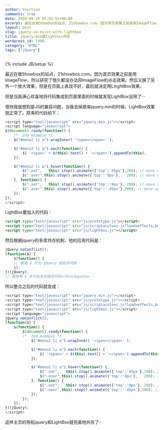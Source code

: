 ```yaml
---
author: Yourtion
comments: true
date: 2010-08-26 05:02:51+00:00
excerpt: 最近在做Showbox的站点，21showbox.com。因为首页效果之前是用ImageFlow，所以研究了很久都没办法将ImageFlow的点击效果。然后又换了另外一个放大效果，但是在页面上表现不好，最后就决定用LihghtBox效果。但是当我满心欢喜地将代码集成到页面里面的时候就发现LightBox没用了···很快我就想到是JS的兼容问题，当我去掉原来jquery.min的时候，LightBox效果就正常了。原来的代码如下：
layout: post
slug: jquery-co-exist-with-lightbox
title: jquery.min跟lightbox共存
wordpress_id: 1498
category: "HTML"
tags: ["jQuery"]
---
```

{% include JB/setup %}

最近在做Showbox的站点，21showbox.com。因为首页效果之前是用ImageFlow，所以研究了很久都没办法将ImageFlow的点击效果。然后又换了另外一个放大效果，但是在页面上表现不好，最后就决定用LihghtBox效果。

但是当我满心欢喜地将代码集成到页面里面的时候就发现LightBox没用了···

很快我就想到是JS的兼容问题，当我去掉原来jquery.min的时候，LightBox效果就正常了。原来的代码如下：

```javascript
<script type="text/javascript" src="jquery.min.js"></script>
<script language="javascript">
$(document).ready(function() {
	/*	2nd example	*/
	$("#menu2 li a").wrapInner( '<span></span>' );

	$("#menu2 li a").each(function() {
		$( '<span>' + $(this).text() + '</span>').appendTo(this);
	});

	$("#menu2 li a").hover(function() {
		$(".out",	this).stop().animate({'top':'45px'},200); // move down - hide
		$(".over",this).stop().animate({'top':'0px'},	200); // move down - show
	}, function() {
		$(".out",	this).stop().animate({'top':'0px'},	200); // move up - show
		$(".over",this).stop().animate({'top':'-45px'},200); // move up - hide
	});
});
</script>
```


LightBox要加入的代码：

```html
<script type="text/javascript" src="js/prototype.js"></script>
<script type="text/javascript" src="js/scriptaculous.js?load=effects,builder"></script>
<script type="text/javascript" src="js/lightbox.js"></script>
```


然后根据jquery的多库共存机制，他的应用代码是：

```javascript
jQuery.noConflict();
(function($) {
	$(function() {
	// 使用 $ 作为 jQuery 别名的代码
	});
})(jQuery);
// 其他用 $ 作为别名的库的代码</blockquote>
```

所以整合之后的代码就变成：

```javascript
<script type="text/javascript" src="jquery.min.js"></script>
<script type="text/javascript" src="js/prototype.js"></script>
<script type="text/javascript" src="js/scriptaculous.js?load=effects,builder"></script>
<script type="text/javascript" src="js/lightbox.js"></script>
<script language="javascript">
jQuery.noConflict();
(function($) {
	$(function() {
		$(document).ready(function() {
		/*	2nd example	*/
			$("#menu2 li a").wrapInner( '<span></span>' );

			$("#menu2 li a").each(function() {
				$( '<span>' + $(this).text() + '</span>').appendTo(this);
			});

			$("#menu2 li a").hover(function() {
				$(".out",	this).stop().animate({'top':'45px'},200); // move down - hide
				$(".over",this).stop().animate({'top':'0px'},	200); // move down - show
			}, function() {
				$(".out",	this).stop().animate({'top':'0px'},	200); // move up - show
				$(".over",this).stop().animate({'top':'-45px'},200); // move up - hide
			});
		});
	});
})(jQuery);
</script>
```

这样主页的导航jquery和LightBox就完美地共存了··
